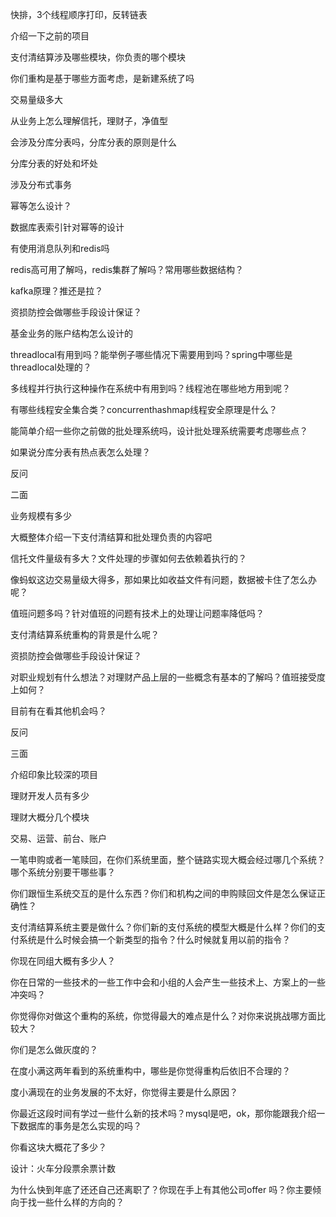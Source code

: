 快排，3个线程顺序打印，反转链表

  

介绍一下之前的项目

  

支付清结算涉及哪些模块，你负责的哪个模块

  

你们重构是基于哪些方面考虑，是新建系统了吗

  

交易量级多大

  

从业务上怎么理解信托，理财子，净值型

  

会涉及分库分表吗，分库分表的原则是什么

  

分库分表的好处和坏处

  

涉及分布式事务

  

幂等怎么设计？

  

数据库表索引针对幂等的设计

  

有使用消息队列和redis吗

  

redis高可用了解吗，redis集群了解吗？常用哪些数据结构？

  

kafka原理？推还是拉？

  

资损防控会做哪些手段设计保证？

  

基金业务的账户结构怎么设计的

  

threadlocal有用到吗？能举例子哪些情况下需要用到吗？spring中哪些是threadlocal处理的？

  

多线程并行执行这种操作在系统中有用到吗？线程池在哪些地方用到呢？

  

有哪些线程安全集合类？concurrenthashmap线程安全原理是什么？

  

能简单介绍一些你之前做的批处理系统吗，设计批处理系统需要考虑哪些点？

  

如果说分库分表有热点表怎么处理？

  

反问

  
  
  

二面

  

业务规模有多少

  

大概整体介绍一下支付清结算和批处理负责的内容吧

  

信托文件量级有多大？文件处理的步骤如何去依赖着执行的？

  

像蚂蚁这边交易量级大得多，那如果比如收益文件有问题，数据被卡住了怎么办呢？

  

值班问题多吗？针对值班的问题有技术上的处理让问题率降低吗？

  

支付清结算系统重构的背景是什么呢？

  

资损防控会做哪些手段设计保证？

  

对职业规划有什么想法？对理财产品上层的一些概念有基本的了解吗？值班接受度上如何？

  

目前有在看其他机会吗？

  

反问

  

三面

  

介绍印象比较深的项目

  

理财开发人员有多少

  

理财大概分几个模块

  

交易、运营、前台、账户

  

一笔申购或者一笔赎回，在你们系统里面，整个链路实现大概会经过哪几个系统？哪个系统分别要干哪些事？

  

你们跟恒生系统交互的是什么东西？你们和机构之间的申购赎回文件是怎么保证正确性？

  

支付清结算系统主要是做什么？你们新的支付系统的模型大概是什么样？你们的支付系统是什么时候会搞一个新类型的指令？什么时候就复用以前的指令？

  

你现在同组大概有多少人？

  

你在日常的一些技术的一些工作中会和小组的人会产生一些技术上、方案上的一些冲突吗？

  

你觉得你对做这个重构的系统，你觉得最大的难点是什么？对你来说挑战哪方面比较大？

  

你们是怎么做灰度的？

  

在度小满这两年看到的系统重构中，哪些是你觉得重构后依旧不合理的？

  

度小满现在的业务发展的不太好，你觉得主要是什么原因？

  

你最近这段时间有学过一些什么新的技术吗？mysql是吧，ok，那你能跟我介绍一下数据库的事务是怎么实现的吗？

  

你看这块大概花了多少？

  

设计：火车分段票余票计数

  

为什么快到年底了还还自己还离职了？你现在手上有其他公司offer 吗？你主要倾向于找一些什么样的方向的？